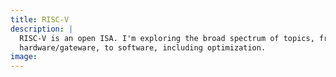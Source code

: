 ```yaml
---
title: RISC-V
description: |
  RISC-V is an open ISA. I'm exploring the broad spectrum of topics, from
  hardware/gateware, to software, including optimization.
image:
---
```

